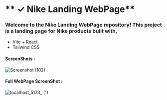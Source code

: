 # ** ✓ Nike Landing WebPage**

### **Welcome to the Nike Landing WebPage repository! This project is a landing page for Nike products built with,**
- Vite + React
- Tailwind CSS

#### **ScreenShots :**

![Screenshot (102)](https://github.com/samrat2k03/nike-landing-page/assets/77772897/c9164337-6e9e-4b07-968d-6220690ccf83)
<br/>
#### **Full WebPage ScreenShot :**

![localhost_5173_ (1)](https://github.com/samrat2k03/nike-landing-page/assets/77772897/477cabaa-dbc9-48a5-be5d-3a55405c8a54)
